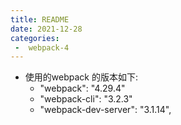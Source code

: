 ```yaml
---
title: README
date: 2021-12-28
categories:
 -  webpack-4
---
```


- 使用的webpack 的版本如下:
  - "webpack": "4.29.4"
  - "webpack-cli": "3.2.3"
  - "webpack-dev-server": "3.1.14",